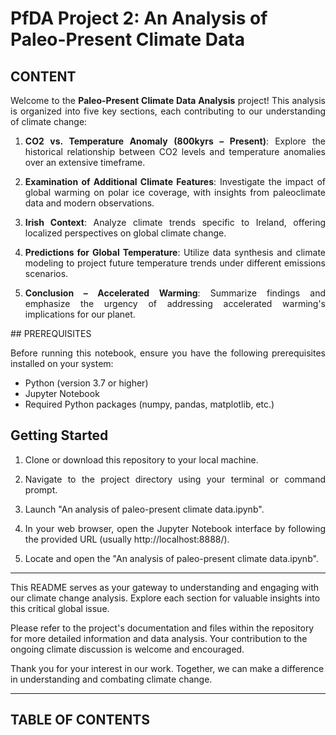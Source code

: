 # PfDA Project 2: An Analysis of Paleo-Present Climate Data

## CONTENT

<div align="justify">

Welcome to the **Paleo-Present Climate Data Analysis** project! This analysis is organized into five key sections, each contributing to our understanding of climate change:

1. **CO2 vs. Temperature Anomaly (800kyrs – Present)**: Explore the historical relationship between CO2 levels and temperature anomalies over an extensive timeframe.

2. **Examination of Additional Climate Features**: Investigate the impact of global warming on polar ice coverage, with insights from paleoclimate data and modern observations.

3. **Irish Context**: Analyze climate trends specific to Ireland, offering localized perspectives on global climate change.

4. **Predictions for Global Temperature**: Utilize data synthesis and climate modeling to project future temperature trends under different emissions scenarios.

5. **Conclusion – Accelerated Warming**: Summarize findings and emphasize the urgency of addressing accelerated warming's implications for our planet.</div>  

## PREREQUISITES

<div align="justify">

Before running this notebook, ensure you have the following prerequisites installed on your system:
- Python (version 3.7 or higher)
- Jupyter Notebook
- Required Python packages (numpy, pandas, matplotlib, etc.)</div>

## Getting Started

<div align="justify">

1. Clone or download this repository to your local machine.

2. Navigate to the project directory using your terminal or command prompt.

3. Launch "An analysis of paleo-present climate data.ipynb".

4. In your web browser, open the Jupyter Notebook interface by following the provided URL (usually http://localhost:8888/).

5. Locate and open the "An analysis of paleo-present climate data.ipynb".</div>

***

This README serves as your gateway to understanding and engaging with our climate change analysis. Explore each section for valuable insights into this critical global issue.

Please refer to the project's documentation and files within the repository for more detailed information and data analysis. Your contribution to the ongoing climate discussion is welcome and encouraged.

Thank you for your interest in our work. Together, we can make a difference in understanding and combating climate change.

***

## TABLE OF CONTENTS

</div>
